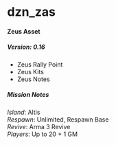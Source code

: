 # dzn_zas
#### Zeus Asset
##### Version: 0.16

- Zeus Rally Point 
- Zeus Kits
- Zeus Notes

##### Mission Notes

_Island_: Altis
<br />_Respawn_: Unlimited, Respawn Base
<br />_Revive_: Arma 3 Revive
<br />_Players_: Up to 20 + 1 GM
